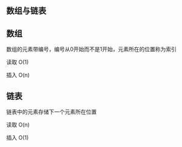 ## 数组与链表

## 数组

数组的元素带编号，编号从0开始而不是1开始，元素所在的位置称为索引

读取 O\(1\)

插入 O\(n\)

## 链表

链表中的元素存储下一个元素所在位置

读取 O\(n\)

插入 O\(1\)

